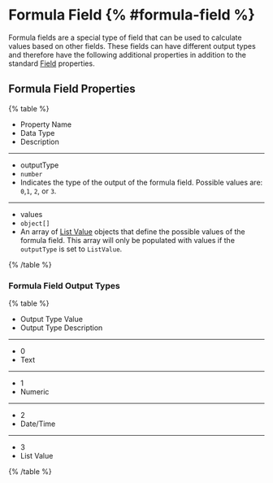 # Formula Field {% #formula-field %}

Formula fields are a special type of field that can be used to calculate values based on other fields. These fields can have different output types and therefore have the following additional properties in addition to the standard [Field](#fields) properties.

## Formula Field Properties

{% table %}

- Property Name
- Data Type
- Description

---

- outputType
- `number`
- Indicates the type of the output of the formula field. Possible values are: `0`,`1`, `2`, or `3`.

---

- values
- `object[]`
- An array of [List Value](#list-values) objects that define the possible values of the formula field. This array will only be populated with values if the `outputType` is set to `ListValue`.

{% /table %}

### Formula Field Output Types

{% table %}

- Output Type Value
- Output Type Description

---

- 0
- Text

---

- 1
- Numeric

---

- 2
- Date/Time

---

- 3
- List Value

{% /table %}
